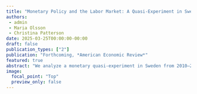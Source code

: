 ```yaml
---
title: "Monetary Policy and the Labor Market: A Quasi-Experiment in Sweden"
authors:
 - admin
 - Maria Olsson
 - Christina Patterson
date: 2025-03-25T00:00:00-00:00
draft: false
publication_types: ["2"]
publication: "Forthcoming, *American Economic Review*"
featured: true
abstract: "We analyze a monetary quasi-experiment in Sweden from 2010–2011, when the Riksbank raised the interest rate substantially. We argue that this increase was beyond what labor market conditions warranted, driven instead by new concerns about ﬁnancial stability. Using a battery of speciﬁcations that rule out domestic or international confounders, we show that this monetary tightening led to a substantial economic contraction, raising unemployment by 1–2 percentage points. Using administrative microdata, we ﬁnd that sectors with nominal wage rigidity drove much of the response and that the monetary contraction was more regressive than the typical business cycle."
image:
  focal_point: "Top"
  preview_only: false
---
```



